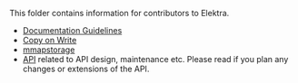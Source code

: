 This folder contains information for contributors to Elektra.

- [Documentation Guidelines](documentation.md)
- [Copy on Write](copy_on_write.md)
- [mmapstorage](mmapstorage.md)
- [API](api/) related to API design, maintenance etc.
  Please read if you plan any changes or extensions of the API.
